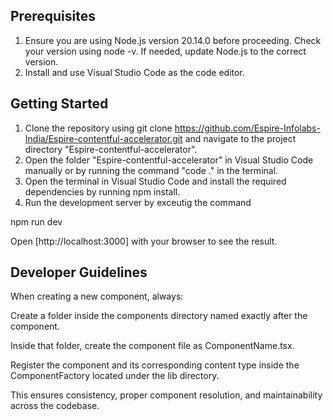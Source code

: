 ## Prerequisites

1. Ensure you are using Node.js version 20.14.0 before proceeding. Check your version using node -v. If needed, update Node.js to the correct version.
2. Install and use Visual Studio Code as the code editor.

## Getting Started

1. Clone the repository using git clone https://github.com/Espire-Infolabs-India/Espire-contentful-accelerator.git and navigate to the project directory "Espire-contentful-accelerator".
2. Open the folder "Espire-contentful-accelerator" in Visual Studio Code manually or by running the command "code ." in the terminal.
3. Open the terminal in Visual Studio Code and install the required dependencies by running npm install.
4. Run the development server by exceutig the command

npm run dev

Open [http://localhost:3000] with your browser to see the result.

## Developer Guidelines

When creating a new component, always:

Create a folder inside the components directory named exactly after the component.

Inside that folder, create the component file as ComponentName.tsx.

Register the component and its corresponding content type inside the ComponentFactory located under the lib directory.

This ensures consistency, proper component resolution, and maintainability across the codebase.